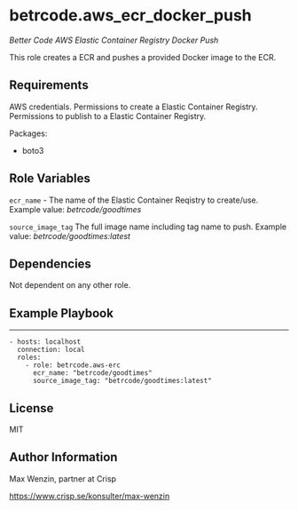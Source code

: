 betrcode.aws_ecr_docker_push
============================

*Better Code AWS Elastic Container Registry Docker Push*

This role creates a ECR and pushes a provided Docker image
 to the ECR.


Requirements
------------

AWS credentials. 
Permissions to create a Elastic Container Registry.
Permissions to publish to a Elastic Container Registry.

Packages:

* boto3


Role Variables
--------------

`ecr_name` - The name of the Elastic Container Reqistry to create/use.
Example value: *betrcode/goodtimes*


`source_image_tag` The full image name including tag name to push.
Example value: *betrcode/goodtimes:latest*


Dependencies
------------

Not dependent on any other role.


Example Playbook
----------------

---

    - hosts: localhost
      connection: local
      roles:
        - role: betrcode.aws-erc
          ecr_name: "betrcode/goodtimes"
          source_image_tag: "betrcode/goodtimes:latest"


License
-------

MIT


Author Information
------------------

Max Wenzin, partner at Crisp

https://www.crisp.se/konsulter/max-wenzin

